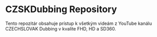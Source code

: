 # CZSKDubbing Repository
Tento repozitár obsahuje prístup k všetkým videám z YouTube kanálu CZECHSLOVAK Dubbing v kvalite FHD, HD a SD360.
